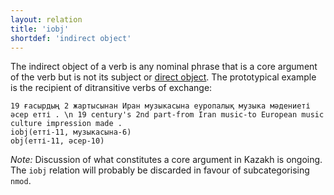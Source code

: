 ```yaml
---
layout: relation
title: 'iobj'
shortdef: 'indirect object'
---
```


The indirect object of a verb is any nominal phrase that is a core
argument of the verb but is not its subject or [direct object](obj).
The prototypical example is the recipient of ditransitive verbs of
exchange:

~~~ sdparse
19 ғасырдың 2 жартысынан Иран музыкасына еуропалық музыка мәдениеті әсер етті . \n 19 century's 2nd part-from Iran music-to European music culture impression made .
iobj(етті-11, музыкасына-6)
obj(етті-11, әсер-10)
~~~

*Note:* Discussion of what constitutes a core argument in Kazakh is ongoing. The `iobj` relation will
probably be discarded in favour of subcategorising `nmod`.
<!-- Interlanguage links updated Út zář 29 20:23:33 CEST 2020 -->
